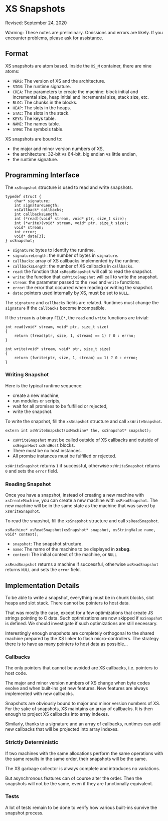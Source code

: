 # XS Snapshots
Revised: September 24, 2020

Warning: These notes are preliminary. Omissions and errors are likely. If you encounter problems, please ask for assistance.

## Format

XS snapshots are atom based. Inside the `XS_M` container, there are nine atoms:
	
- `VERS`: The version of XS and the architecture. 
- `SIGN`: The runtime signature. 
- `CREA`: The parameters to create the machine: block initial and incremental size, heap initial and incremental size, stack size, etc.
- `BLOC`: The chunks in the blocks.
- `HEAP`: The slots in the heaps.
- `STAC`: The slots in the stack.
- `KEYS`: The keys table.
- `NAME`: The names table.
- `SYMB`: The symbols table.

XS snapshots are bound to:

- the major and minor version numbers of XS,
- the architecture: 32-bit vs 64-bit, big endian vs little endian, 
- the runtime signature.

## Programming Interface

The `xsSnapshot` structure is used to read and write snapshots.

	typedef struct {
		char* signature;
		int signatureLength;
		xsCallback* callbacks;
		int callbacksLength;
		int (*read)(void* stream, void* ptr, size_t size);
		int (*write)(void* stream, void* ptr, size_t size);
		void* stream;
		int error;
		void* data[3];
	} xsSnapshot;


- `signature`: bytes to identify the runtime.
- `signatureLength`: the number of bytes in `signature`.
- `callbacks`: array of XS callbacks implemented by the runtime.
- `callbacksLength`: the number of XS callbacks in `callbacks`.
- `read`: the function that `xsReadSnapshot` will call to read the snapshot.
- `write`: the function that `xsWriteSnapshot` will call to write the snapshot.
- `stream`: the parameter passed to the `read` and `write` functions.
- `error`: the error that occurred when reading or writing the snapshot.
- `data`: pointers used internally by XS, must be set to `NULL`.

The `signature` and `callbacks` fields are related. Runtimes must change the `signature` if the `callbacks` become incompatible. 

If the `stream` is a binary `FILE*`, the `read` and `write` functions are trivial:

	int read(void* stream, void* ptr, size_t size)
	{
		return (fread(ptr, size, 1, stream) == 1) ? 0 : errno;
	}
	
	int write(void* stream, void* ptr, size_t size)
	{
		return (fwrite(ptr, size, 1, stream) == 1) ? 0 : errno;
	}

### Writing Snapshot

Here is the typical runtime sequence:

- create a new machine,
- run modules or scripts,
- wait for all promises to be fulfilled or rejected, 
- write the snapshot.

To write the snapshot, fill the `xsSnapshot` structure and call  `xsWriteSnapshot`.

	extern int xsWriteSnapshot(xsMachine* the, xsSnapshot* snapshot);

- `xsWriteSnapshot` must be called outside of XS callbacks and outside of `xsBeginHost` `xsEndHost` blocks. 
- There must be no host instances.
- All promise instances must be fulfilled or rejected.

`xsWriteSnapshot` returns `1` if successful, otherwise `xsWriteSnapshot` returns `0` and sets the `error` field.

### Reading Snapshot

Once you have a snapshot, instead of creating a new machine with `xsCreateMachine`, you can create a new machine with `xsReadSnapshot`. The new machine will be in the same state as the machine that was saved by `xsWriteSnapshot`.

To read the snapshot, fill the `xsSnapshot` structure and call  `xsReadSnapshot`.

	xsMachine* xsReadSnapshot(xsSnapshot* snapshot, xsStringValue name, void* context);

- `snapshot`: The snapshot structure.
- `name`: The name of the machine to be displayed in **xsbug**.
- `context`: The initial context of the machine, or `NULL`

`xsReadSnapshot` returns a machine if successful, otherwise `xsReadSnapshot` returns `NULL` and sets the `error` field.

## Implementation Details

To be able to write a snapshot, everything must be in chunk blocks, slot heaps and slot stack. There cannot be pointers to host data.

That was mostly the case, except for a few optimizations that create JS strings pointing to C data. Such optimizations are now skipped if `mxSnapshot` is defined. We should investigate if such optimizations are still necessary.

Interestingly enough snapshots are completely orthogonal to the shared machine prepared by the XS linker to flash micro-controllers. The strategy there is to have as many pointers to host data as possible...

### Callbacks

The only pointers that cannot be avoided are XS callbacks, i.e. pointers to host code.

The major and minor version numbers of XS change when byte codes evolve and when built-ins get new features. New features are always implemented with new callbacks. 

Snapshots are obviously bound to major and minor version numbers of XS. For the sake of snapshots, XS maintains an array of callbacks. It is then enough to project XS callbacks into array indexes. 

Similarly, thanks to a signature and an array of callbacks, runtimes can add new callbacks that will be projected into array indexes.

### Strictly Deterministic

If two machines with the same allocations perform the same operations with the same results in the same order, their snapshots will be the same.  

The XS garbage collector is always complete and introduces no variations.

But asynchronous features can of course alter the order. Then the snapshots will not be the same, even if they are functionally equivalent.

### Tests
	
A lot of tests remain to be done to verify how various built-ins survive the snapshot process.	
	







